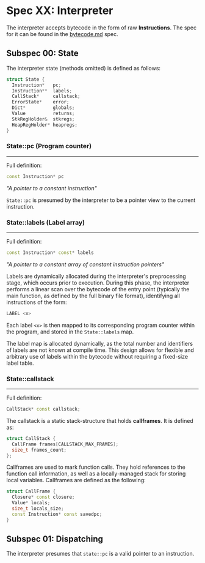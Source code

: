 # Spec XX: Interpreter

The interpreter accepts bytecode in the form of raw **Instructions**. The spec for it can be found in the [bytecode.md](./bytecode.md) spec.

## Subspec 00: State

The interpreter state (methods omitted) is defined as follows:
```cpp
struct State {
  Instruction*   pc;
  Instruction**  labels;
  CallStack*     callstack;
  ErrorState*    error;
  Dict*          globals;
  Value          returns;
  StkRegHolder&  stkregs;
  HeapRegHolder* heapregs;
}
```

### State::pc (Program counter)
---

Full definition:
```cpp
const Instruction* pc
```
*"A pointer to a constant instruction"*

`State::pc` is presumed by the interpreter to be a pointer view to the current instruction.

### State::labels (Label array)
---

Full definition:
```cpp
const Instruction* const* labels
```
*"A pointer to a constant array of constant instruction pointers"*

Labels are dynamically allocated during the interpreter's preprocessing stage, which occurs prior to execution. During this phase, the interpreter performs a linear scan over the bytecode of the entry point (typically the main function, as defined by the full binary file format), identifying all instructions of the form:

```cpp
LABEL <x>
```

Each label `<x>` is then mapped to its corresponding program counter within the program, and stored in the `State::labels` map.

The label map is allocated dynamically, as the total number and identifiers of labels are not known at compile time. This design allows for flexible and arbitrary use of labels within the bytecode without requiring a fixed-size label table.

### State::callstack
---

Full definition:
```cpp
CallStack* const callstack;
```

The callstack is a static stack-structure that holds **callframes**. It is defined as:
```cpp
struct CallStack {
  CallFrame frames[CALLSTACK_MAX_FRAMES];
  size_t frames_count;
};
```

Callframes are used to mark function calls. They hold references to the function call information, as well as a locally-managed stack for storing local variables.
Callframes are defined as the following:
```cpp
struct CallFrame {
  Closure* const closure;
  Value* locals;
  size_t locals_size;
  const Instruction* const savedpc;
}
```

## Subspec 01: Dispatching

The interpreter presumes that `state::pc` is a valid pointer to an instruction.


